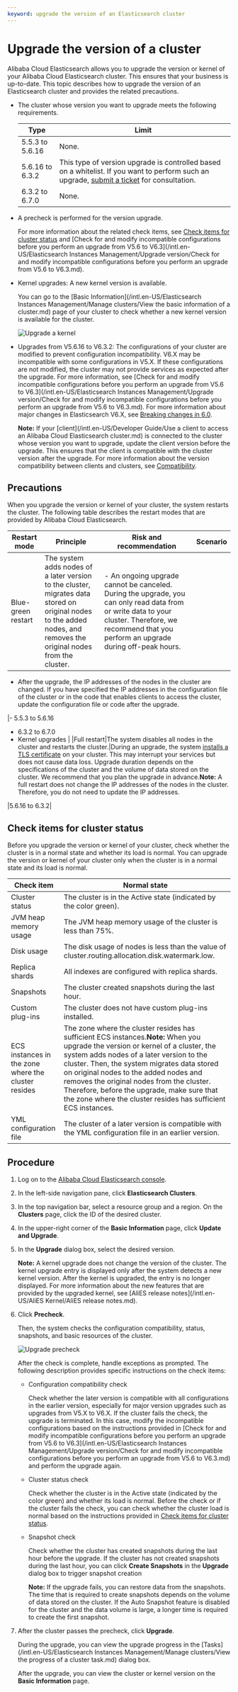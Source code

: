 ```yaml
---
keyword: upgrade the version of an Elasticsearch cluster
---
```


# Upgrade the version of a cluster

Alibaba Cloud Elasticsearch allows you to upgrade the version or kernel of your Alibaba Cloud Elasticsearch cluster. This ensures that your business is up-to-date. This topic describes how to upgrade the version of an Elasticsearch cluster and provides the related precautions.

-   The cluster whose version you want to upgrade meets the following requirements.

    |Type|Limit|
    |----|-----|
    |5.5.3 to 5.6.16|None.|
    |5.6.16 to 6.3.2|This type of version upgrade is controlled based on a whitelist. If you want to perform such an upgrade, [submit a ticket](https://workorder-intl.console.aliyun.com/console.htm) for consultation.|
    |6.3.2 to 6.7.0|None.|

-   A precheck is performed for the version upgrade.

    For more information about the related check items, see [Check items for cluster status](#section_qb4_8ob_p09) and [Check for and modify incompatible configurations before you perform an upgrade from V5.6 to V6.3](/intl.en-US/Elasticsearch Instances Management/Upgrade version/Check for and modify incompatible configurations before you perform an upgrade from
         V5.6 to V6.3.md).

-   Kernel upgrades: A new kernel version is available.

    You can go to the [Basic Information](/intl.en-US/Elasticsearch Instances Management/Manage clusters/View the basic information of a cluster.md) page of your cluster to check whether a new kernel version is available for the cluster.

    ![Upgrade a kernel](https://static-aliyun-doc.oss-accelerate.aliyuncs.com/assets/img/en-US/1467819951/p94038.png)

-   Upgrades from V5.6.16 to V6.3.2: The configurations of your cluster are modified to prevent configuration incompatibility. V6.X may be incompatible with some configurations in V5.X. If these configurations are not modified, the cluster may not provide services as expected after the upgrade. For more information, see [Check for and modify incompatible configurations before you perform an upgrade from V5.6 to V6.3](/intl.en-US/Elasticsearch Instances Management/Upgrade version/Check for and modify incompatible configurations before you perform an upgrade from
         V5.6 to V6.3.md). For more information about major changes in Elasticsearch V6.X, see [Breaking changes in 6.0](https://www.elastic.co/guide/en/elasticsearch/reference/6.4/breaking-changes-6.0.html).

    **Note:** If your [client](/intl.en-US/Developer Guide/Use a client to access an Alibaba Cloud Elasticsearch cluster.md) is connected to the cluster whose version you want to upgrade, update the client version before the upgrade. This ensures that the client is compatible with the cluster version after the upgrade. For more information about the version compatibility between clients and clusters, see [Compatibility](https://www.elastic.co/guide/en/elasticsearch/client/java-rest/current/java-rest-high-compatibility.html).


## Precautions

When you upgrade the version or kernel of your cluster, the system restarts the cluster. The following table describes the restart modes that are provided by Alibaba Cloud Elasticsearch.

|Restart mode|Principle|Risk and recommendation|Scenario|
|------------|---------|-----------------------|--------|
|Blue-green restart|The system adds nodes of a later version to the cluster, migrates data stored on original nodes to the added nodes, and removes the original nodes from the cluster.|-   An ongoing upgrade cannot be canceled. During the upgrade, you can only read data from or write data to your cluster. Therefore, we recommend that you perform an upgrade during off-peak hours.
-   After the upgrade, the IP addresses of the nodes in the cluster are changed. If you have specified the IP addresses in the configuration file of the cluster or in the code that enables clients to access the cluster, update the configuration file or code after the upgrade.

|-   5.5.3 to 5.6.16
-   6.3.2 to 6.7.0
-   Kernel upgrades |
|Full restart|The system disables all nodes in the cluster and restarts the cluster.|During an upgrade, the system [installs a TLS certificate](https://www.elastic.co/guide/en/elasticsearch/reference/current/ssl-tls.html) on your cluster. This may interrupt your services but does not cause data loss. Upgrade duration depends on the specifications of the cluster and the volume of data stored on the cluster. We recommend that you plan the upgrade in advance.**Note:** A full restart does not change the IP addresses of the nodes in the cluster. Therefore, you do not need to update the IP addresses.

|5.6.16 to 6.3.2|

## Check items for cluster status

Before you upgrade the version or kernel of your cluster, check whether the cluster is in a normal state and whether its load is normal. You can upgrade the version or kernel of your cluster only when the cluster is in a normal state and its load is normal.

|Check item|Normal state|
|----------|------------|
|Cluster status|The cluster is in the Active state \(indicated by the color green\).|
|JVM heap memory usage|The JVM heap memory usage of the cluster is less than 75%.|
|Disk usage|The disk usage of nodes is less than the value of cluster.routing.allocation.disk.watermark.low.|
|Replica shards|All indexes are configured with replica shards.|
|Snapshots|The cluster created snapshots during the last hour.|
|Custom plug-ins|The cluster does not have custom plug-ins installed.|
|ECS instances in the zone where the cluster resides|The zone where the cluster resides has sufficient ECS instances.**Note:** When you upgrade the version or kernel of a cluster, the system adds nodes of a later version to the cluster. Then, the system migrates data stored on original nodes to the added nodes and removes the original nodes from the cluster. Therefore, before the upgrade, make sure that the zone where the cluster resides has sufficient ECS instances. |
|YML configuration file|The cluster of a later version is compatible with the YML configuration file in an earlier version.|

## Procedure

1.  Log on to the [Alibaba Cloud Elasticsearch console](https://elasticsearch.console.aliyun.com/#/home).

2.  In the left-side navigation pane, click **Elasticsearch Clusters**.

3.  In the top navigation bar, select a resource group and a region. On the **Clusters** page, click the ID of the desired cluster.

4.  In the upper-right corner of the **Basic Information** page, click **Update and Upgrade**.

5.  In the **Upgrade** dialog box, select the desired version.

    **Note:** A kernel upgrade does not change the version of the cluster. The kernel upgrade entry is displayed only after the system detects a new kernel version. After the kernel is upgraded, the entry is no longer displayed. For more information about the new features that are provided by the upgraded kernel, see [AliES release notes](/intl.en-US/AliES Kernel/AliES release notes.md).

6.  Click **Precheck**.

    Then, the system checks the configuration compatibility, status, snapshots, and basic resources of the cluster.

    ![Upgrade precheck](https://static-aliyun-doc.oss-accelerate.aliyuncs.com/assets/img/en-US/0467819951/p77587.png)

    After the check is complete, handle exceptions as prompted. The following description provides specific instructions on the check items:

    -   Configuration compatibility check

        Check whether the later version is compatible with all configurations in the earlier version, especially for major version upgrades such as upgrades from V5.X to V6.X. If the cluster fails the check, the upgrade is terminated. In this case, modify the incompatible configurations based on the instructions provided in [Check for and modify incompatible configurations before you perform an upgrade from V5.6 to V6.3](/intl.en-US/Elasticsearch Instances Management/Upgrade version/Check for and modify incompatible configurations before you perform an upgrade from
         V5.6 to V6.3.md) and perform the upgrade again.

    -   Cluster status check

        Check whether the cluster is in the Active state \(indicated by the color green\) and whether its load is normal. Before the check or if the cluster fails the check, you can check whether the cluster load is normal based on the instructions provided in [Check items for cluster status](#section_qb4_8ob_p09).

    -   Snapshot check

        Check whether the cluster has created snapshots during the last hour before the upgrade. If the cluster has not created snapshots during the last hour, you can click **Create Snapshots** in the **Upgrade** dialog box to trigger snapshot creation

        **Note:** If the upgrade fails, you can restore data from the snapshots. The time that is required to create snapshots depends on the volume of data stored on the cluster. If the Auto Snapshot feature is disabled for the cluster and the data volume is large, a longer time is required to create the first snapshot.

7.  After the cluster passes the precheck, click **Upgrade**.

    During the upgrade, you can view the upgrade progress in the [Tasks](/intl.en-US/Elasticsearch Instances Management/Manage clusters/View the progress of a cluster task.md) dialog box.

    After the upgrade, you can view the cluster or kernel version on the **Basic Information** page.


